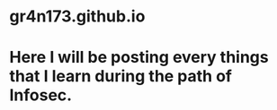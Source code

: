 # gr4n173.github.io

# Here I will be posting every things that I learn during the path of Infosec.
